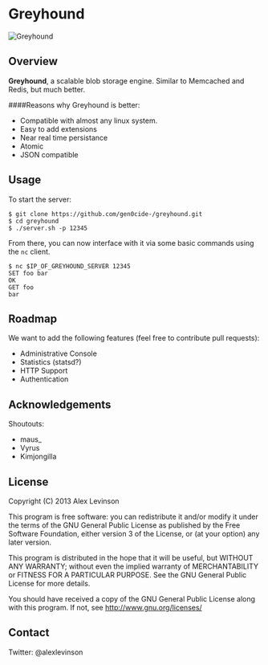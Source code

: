 # Greyhound

![Greyhound](http://static7.businessinsider.com/image/4f0c4905eab8ea096c000037-398-298/greyhound.jpg)

## Overview

**Greyhound**, a scalable blob storage engine. Similar to Memcached and Redis, but much better. 

####Reasons why Greyhound is better:

* Compatible with almost any linux system.
* Easy to add extensions
* Near real time persistance
* Atomic
* JSON compatible

## Usage

To start the server:

```
$ git clone https://github.com/gen0cide-/greyhound.git
$ cd greyhound
$ ./server.sh -p 12345
```
From there, you can now interface with it via some basic commands using the `nc` client.

```
$ nc $IP_OF_GREYHOUND_SERVER 12345
SET foo bar
OK
GET foo
bar
```

## Roadmap

We want to add the following features (feel free to contribute pull requests):

* Administrative Console
* Statistics (statsd?)
* HTTP Support
* Authentication

## Acknowledgements

Shoutouts:

* maus_
* Vyrus
* Kimjongilla

## License

Copyright (C) 2013 Alex Levinson

This program is free software: you can redistribute it and/or modify it under the terms of the GNU General Public License as published by the Free Software Foundation, either version 3 of the License, or (at your option) any later version.

This program is distributed in the hope that it will be useful, but WITHOUT ANY WARRANTY; without even the implied warranty of MERCHANTABILITY or FITNESS FOR A PARTICULAR PURPOSE.  See the GNU General Public License for more details.

You should have received a copy of the GNU General Public License along with this program.  If not, see http://www.gnu.org/licenses/

## Contact

Twitter: @alexlevinson


